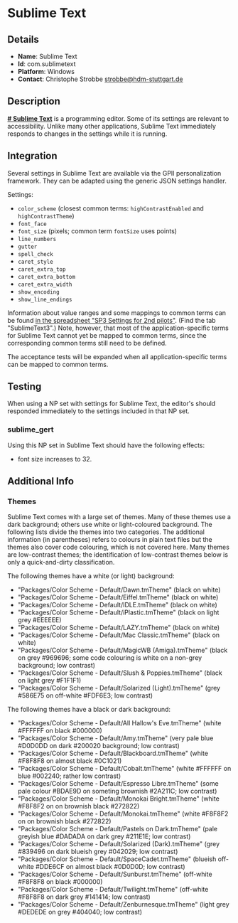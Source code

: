 # Sublime Text

## Details

* __Name__: Sublime Text
* __Id__: com.sublimetext
* __Platform__: Windows
* __Contact__: Christophe Strobbe <strobbe@hdm-stuttgart.de>


## Description
__[# Sublime Text](http://www.sublimetext.com/)__ is a programming editor.
Some of its settings are relevant to accessibility.
Unlike many other applications, Sublime Text immediately responds to changes in the settings while it is running.


## Integration
Several settings in Sublime Text are available via the GPII personalization framework.
They can be adapted using the generic JSON settings handler. 

Settings:
* `color_scheme` (closest common terms: `highContrastEnabled` and `highContrastTheme`)
* `font_face` 
* `font_size` (pixels; common term `fontSize` uses points) 
* `line_numbers` 
* `gutter` 
* `spell_check` 
* `caret_style` 
* `caret_extra_top` 
* `caret_extra_bottom` 
* `caret_extra_width` 
* `show_encoding` 
* `show_line_endings` 

Information about value ranges and some mappings to common terms can be found [in the spreadsheet "SP3 Settings for 2nd pilots"](https://docs.google.com/spreadsheets/d/1uaZV4mBze4udTlEikT30ApmE7CaO46eM0GLT0HVUESg/edit#gid=372151024).
(Find the tab "SublimeText3".)
Note, however, that most of the application-specific terms for Sublime Text cannot yet be mapped to common terms, since the corresponding common terms still need to be defined.

The acceptance tests will be expanded when all application-specific terms can be mapped to common terms. 


## Testing
When using a NP set with settings for Sublime Text, the editor's should responded immediately to the settings included in that NP set.

### sublime_gert

Using this NP set in Sublime Text should have the following effects:

* font size increases to 32.


## Additional Info

### Themes
Sublime Text comes with a large set of themes. 
Many of these themes use a dark background; others use white or light-coloured background.
The following lists divide the themes into two categories. 
The additional information (in parentheses) refers to colours in plain text files
but the themes also cover code colouring, which is not covered here.
Many themes are low-contrast themes; the identification of low-contrast themes below is only a quick-and-dirty classification.

The following themes have a white (or light) background:
* "Packages/Color Scheme - Default/Dawn.tmTheme" (black on white)
* "Packages/Color Scheme - Default/Eiffel.tmTheme" (black on white)
* "Packages/Color Scheme - Default/IDLE.tmTheme" (black on white)
* "Packages/Color Scheme - Default/iPlastic.tmTheme" (black on light grey #EEEEEE)
* "Packages/Color Scheme - Default/LAZY.tmTheme" (black on white)
* "Packages/Color Scheme - Default/Mac Classic.tmTheme" (black on white)
* "Packages/Color Scheme - Default/MagicWB (Amiga).tmTheme" (black on grey #969696; some code colouring is white on a non-grey background; low contrast)
* "Packages/Color Scheme - Default/Slush & Poppies.tmTheme" (black on light grey #F1F1F1)
* "Packages/Color Scheme - Default/Solarized (Light).tmTheme" (grey #586E75 on off-white #FDF6E3; low contrast)

The following themes have a black or dark background:
* "Packages/Color Scheme - Default/All Hallow's Eve.tmTheme" (white #FFFFFF on black #000000)
* "Packages/Color Scheme - Default/Amy.tmTheme" (very pale blue #D0D0DD on dark #200020 background; low contrast)
* "Packages/Color Scheme - Default/Blackboard.tmTheme" (white #F8F8F8 on almost black #0C1021) 
* "Packages/Color Scheme - Default/Cobalt.tmTheme" (white #FFFFFF on blue #002240; rather low contrast)
* "Packages/Color Scheme - Default/Espresso Libre.tmTheme" (some pale colour #BDAE9D on someting brownish #2A211C; low contrast)
* "Packages/Color Scheme - Default/Monokai Bright.tmTheme" (white #F8F8F2 on on brownish black #272822)
* "Packages/Color Scheme - Default/Monokai.tmTheme" (white #F8F8F2 on on brownish black #272822)
* "Packages/Color Scheme - Default/Pastels on Dark.tmTheme" (pale greyish blue #DADADA on dark grey #211E1E; low contrast)
* "Packages/Color Scheme - Default/Solarized (Dark).tmTheme" (grey #839496 on dark blueish grey #042029; low contrast)
* "Packages/Color Scheme - Default/SpaceCadet.tmTheme" (blueish off-white #DDE6CF on almost black #0D0D0D; low contrast)
* "Packages/Color Scheme - Default/Sunburst.tmTheme" (off-white #F8F8F8 on black #000000)
* "Packages/Color Scheme - Default/Twilight.tmTheme" (off-white #F8F8F8 on dark grey #141414; low contrast)
* "Packages/Color Scheme - Default/Zenburnesque.tmTheme" (light grey #DEDEDE on grey #404040; low contrast)
